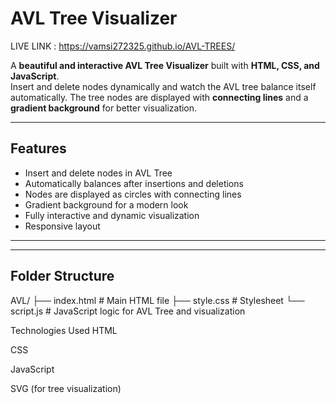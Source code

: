 # AVL Tree Visualizer
LIVE LINK : https://vamsi272325.github.io/AVL-TREES/


A **beautiful and interactive AVL Tree Visualizer** built with **HTML, CSS, and JavaScript**.  
Insert and delete nodes dynamically and watch the AVL tree balance itself automatically. The tree nodes are displayed with **connecting lines** and a **gradient background** for better visualization.

---

## Features

- Insert and delete nodes in AVL Tree
- Automatically balances after insertions and deletions
- Nodes are displayed as circles with connecting lines
- Gradient background for a modern look
- Fully interactive and dynamic visualization
- Responsive layout

---


---

## Folder Structure

AVL/
├── index.html # Main HTML file
├── style.css # Stylesheet
└── script.js # JavaScript logic for AVL Tree and visualization



Technologies Used
HTML

CSS

JavaScript

SVG (for tree visualization)
